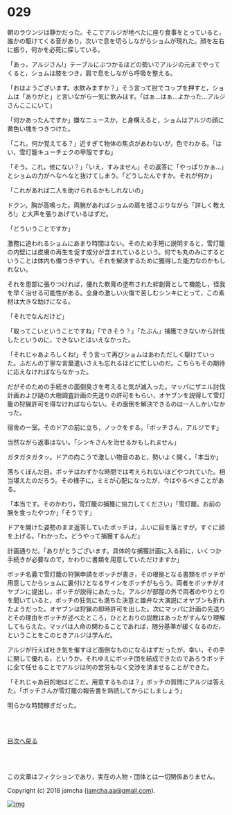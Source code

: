 # 029

朝のラウンジは静かだった。そこでアルジが地べたに座り食事をとっていると，誰かの駆けてくる音があり，次いで息を切らしながらショムが現れた。顔を左右に振り，何かを必死に探している。  

「あっ，アルジさん!」テーブルにぶつかるほどの勢いでアルジの元までやってくると，ショムは膝をつき，肩で息をしながら呼吸を整える。  

「おはようございます。水飲みますか？」そう言って肘でコップを押すと，ショムは「ありがと」と言いながら一気に飲みほす。「はぁ…はぁ…よかった…アルジさんここにいて」  

「何かあったんですか」嫌なニュースか，と身構えると，ショムはアルジの顔に黄色い塊をつきつけた。  

「これ，何か覚えてる？」近すぎて物体の焦点があわないが，色でわかる。「はい，雪灯籠キューチェクの甲殻ですね」  

「そう。これ，他にない？」「いえ，すみません」その返答に「やっぱりかぁ…」とショムの力がへなへなと抜けてしまう。「どうしたんですか。それが何か」  

「これがあれば二人を助けられるかもしれないの」  

ドクン。胸が高鳴った。両腕があればショムの肩を揺さぶりながら「詳しく教えろ!」と大声を張りあげているはずだ。  

「どういうことですか」  

激務に追われるショムにあまり時間はない。そのため手短に説明すると，雪灯籠の内壁には皮膚の再生を促す成分が含まれているという。何でも丸のみにするということは体内も傷つきやすい。それを解決するために獲得した能力なのかもしれない。  

それを患部に張りつければ，優れた軟膏の塗布された絆創膏として機能し，怪我を早く治せる可能性がある。全身の激しい火傷で苦しむシンキにとって，この素材は大きな助けになる。  

「それでなんだけど」  

「取ってこいということですね」「できそう？」「たぶん」捕獲できないから討伐したというのに，できないとはいえなかった。  

「それじゃあよろしくね!」そう言って再びショムはあわただしく駆けていった。ふだんの丁寧な言葉遣いさえも忘れるほどに忙しいのだ。こちらもその期待に応えなければならなかった。  

だがそのための手続きの面倒臭さを考えると気が滅入った。マッパにザエル討伐計画および謎の大樹調査計画の先送りの許可をもらい，オヤブンを説得して雪灯籠の狩猟許可を得なければならない。その面倒を解決できるのは一人しかいなかった。  

宿舎の一室。そのドアの前に立ち，ノックをする。「ボッチさん，アルジです」  

当然ながら返事はない。「シンキさんを治せるかもしれません」  

ガタガタガタッ。ドアの向こうで激しい物音のあと，勢いよく開く。「本当か」  

落ちくぼんだ目。ボッチはわずかな時間では考えられないほどやつれていた。相当堪えたのだろう。その様子に，ミミが心配になったが，今はやるべきことがある。  

「本当です。そのかわり，雪灯籠の捕獲に協力してください」「雪灯籠。お前の腕を食ったやつか」「そうです」  

ドアを開けた姿勢のまま返答していたボッチは，ふいに目を落とすが，すぐに顔を上げる。「わかった。どうやって捕獲するんだ」  

計画通りだ。「ありがとうございます。具体的な捕獲計画に入る前に，いくつか手続きが必要なので，かわりに書類を用意していただけますか」  

ボッチ名義で雪灯籠の狩猟申請をボッチが書き，その根拠となる書類をボッチが用意してからショムに裏付けとなるサインをボッチがもらう。両者をボッチがオヤブンに提出し，ボッチが説得にあたった。アルジが部屋の外で両者のやりとりを聞いていると，ボッチの狂気にも満ちた決意と雄弁な大演説にオヤブンも折れたようだった。オヤブンは狩猟の即時許可を出した。次にマッパに計画の先送りとその理由をボッチが述べたところ，ひととおりの説教はあったがすんなり理解してもらえた。マッパは人命の関わることであれば，随分基準が緩くなるのだ，ということをこのときアルジは学んだ。  

アルジが行えば吐き気を催すほど面倒なものになるはずだったが，幸い，その手に関して優れる，というか，それゆえにボッチ団を結成できたのであろうボッチに全て任せることでアルジは何の苦労もなく交渉を済ませることができた。  

「それじゃあ目的地はどこだ。用意するものは？」ボッチの質問にアルジは答えた。「ボッチさんが雪灯籠の報告書を熟読してからにしましょう」  

明らかな時間稼ぎだった。  

<br>  
<br>  

[目次へ戻る](https://github.com/jamcha-aa/OblivionReports/blob/master/README.md)  

<br>  
<br>  

この文章はフィクションであり，実在の人物・団体とは一切関係ありません。  

Copyright (c) 2018 jamcha (jamcha.aa@gmail.com).  

[![img](http://i.creativecommons.org/l/by-nc-sa/4.0/88x31.png)](http://creativecommons.org/licenses/by-nc-sa/4.0/deed)
